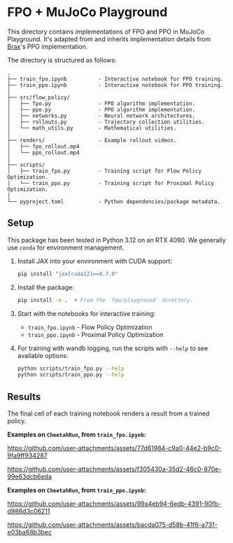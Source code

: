 # FPO + MuJoCo Playground

This directory contains implementations of FPO and PPO in MuJoCo Playground.
It's adapted from and inherits implementation details from
[Brax](https://github.com/google/brax)'s PPO implementation.

The directory is structured as follows:

```
.
├── train_fpo.ipynb          - Interactive notebook for FPO training.
├── train_ppo.ipynb          - Interactive notebook for PPO training.
│
├── src/flow_policy/
│   ├── fpo.py               - FPO algorithm implementation.
│   ├── ppo.py               - PPO algorithm implementation.
│   ├── networks.py          - Neural network architectures.
│   ├── rollouts.py          - Trajectory collection utilities.
│   └── math_utils.py        - Mathematical utilities.
│
├── renders/                 - Example rollout videos.
│   ├── fpo_rollout.mp4
│   └── ppo_rollout.mp4
│
├── scripts/
│   ├── train_fpo.py         - Training script for Flow Policy Optimization.
│   └── train_ppo.py         - Training script for Proximal Policy Optimization.
│
└── pyproject.toml           - Python dependencies/package metadata.
```

## Setup

This package has been tested in Python 3.12 on an RTX 4090. We generally use `conda` for environment management.

1. Install JAX into your environment with CUDA support:

   ```bash
   pip install "jax[cuda12]==0.7.0"
   ```

2. Install the package:

   ```bash
   pip install -e .  # From the `fpo/playground` directory.
   ```

3. Start with the notebooks for interactive training:

   - `train_fpo.ipynb` - Flow Policy Optimization
   - `train_ppo.ipynb` - Proximal Policy Optimization

4. For training with wandb logging, run the scripts with `--help` to see available options:
   ```bash
   python scripts/train_fpo.py --help
   python scripts/train_ppo.py --help
   ```

## Results

The final cell of each training notebook renders a result from a trained policy.

**Examples on `CheetahRun`, from `train_fpo.ipynb`:**

https://github.com/user-attachments/assets/77d61984-c9a0-44e2-b9c0-9fa9ff934287

https://github.com/user-attachments/assets/f305430a-35d2-46c0-870e-99e63dcb6eda

**Examples on `CheetahRun`, from `train_ppo.ipynb`:**

https://github.com/user-attachments/assets/99a4eb94-6edb-4391-90fb-d986d3c06211

https://github.com/user-attachments/assets/bacda075-d58b-41f6-a731-e03ba68b3bec
